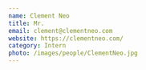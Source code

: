 ```yaml
---
name: Clement Neo
title: Mr.
email: clement@clementneo.com
website: https://clementneo.com/
category: Intern
photo: /images/people/ClementNeo.jpg
---
```

